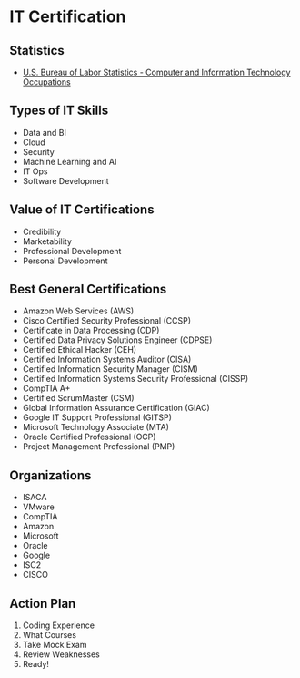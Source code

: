 # IT Certification

<!--
https://www.exin.com/
-->

## Statistics

- [U.S. Bureau of Labor Statistics - Computer and Information Technology Occupations](https://www.bls.gov/ooh/computer-and-information-technology/home.htm)

## Types of IT Skills

- Data and BI
- Cloud
- Security
- Machine Learning and AI
- IT Ops
- Software Development

## Value of IT Certifications

- Credibility
- Marketability
- Professional Development
- Personal Development

## Best General Certifications

- Amazon Web Services (AWS)
- Cisco Certified Security Professional (CCSP)
- Certificate in Data Processing (CDP)
- Certified Data Privacy Solutions Engineer (CDPSE)
- Certified Ethical Hacker (CEH)
- Certified Information Systems Auditor (CISA)
- Certified Information Security Manager (CISM)
- Certified Information Systems Security Professional (CISSP)
- CompTIA A+
- Certified ScrumMaster (CSM)
- Global Information Assurance Certification (GIAC)
- Google IT Support Professional (GITSP)
- Microsoft Technology Associate (MTA)
- Oracle Certified Professional (OCP)
- Project Management Professional (PMP)

## Organizations

- ISACA
- VMware
- CompTIA
- Amazon
- Microsoft
- Oracle
- Google
- ISC2
- CISCO

## Action Plan

1. Coding Experience
2. What Courses
3. Take Mock Exam
4. Review Weaknesses
5. Ready!

<!--
DevOps
DevSecOps
SAFe
Agile Scrum Master
Site Reliability Engineering
Cybersecurity
MCSD
AWS Cloud
-->
